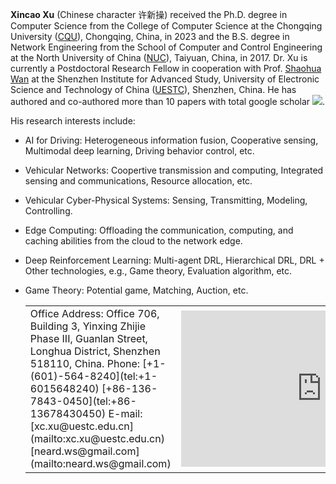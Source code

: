 **Xincao Xu** (Chinese character 许新操) received the Ph.D. degree in Computer Science from the College of Computer Science at the Chongqing University ([CQU](https://www.cqu.edu.cn)), Chongqing, China, in 2023 and the B.S. degree in Network Engineering from the School of Computer and Control Engineering at the North University of China ([NUC](https://www.nuc.edu.cn)), Taiyuan, China, in 2017. Dr. Xu is currently a Postdoctoral Research Fellow in cooperation with Prof. [Shaohua Wan](https://scholar.google.com/citations?user=IhjhNEEAAAAJ&hl=en) at the Shenzhen Institute for Advanced Study, University of Electronic Science and Technology of China ([UESTC](https://www.uestc.edu.cn)), Shenzhen, China. He has authored and co-authored more than 10 papers with total google scholar <a href='https://scholar.google.com/citations?user=DK5avZUAAAAJ'><img src="https://img.shields.io/endpoint?logo=Google%20Scholar&url=https%3A%2F%2Fcdn.jsdelivr.net%2Fgh%2FNeardws%2Fneardws.github.io@google-scholar-stats%2Fgs_data_shieldsio.json&labelColor=f6f6f6&color=9cf&style=flat&label=citations"></a>.     

His research interests include: 
- AI for Driving: Heterogeneous information fusion, Cooperative sensing, Multimodal deep learning, Driving behavior control, etc.
- Vehicular Networks: Coopertive transmission and computing, Integrated sensing and communications, Resource allocation, etc.
- Vehicular Cyber-Physical Systems: Sensing, Transmitting, Modeling, Controlling.
- Edge Computing: Offloading the communication, computing, and caching abilities from the cloud to the network edge.
- Deep Reinforcement Learning: Multi-agent DRL, Hierarchical DRL, DRL + Other technologies, e.g., Game theory, Evaluation algorithm, etc.
- Game Theory: Potential game, Matching, Auction, etc.

	<table style="margin-left: auto; margin-right: auto;">
		<tr>
			<td>
				Office Address:      
				Office 706, Building 3, Yinxing Zhijie Phase III, Guanlan Street, Longhua District, Shenzhen 518110, China.      
				Phone:      
				[+1-(601)-564-8240](tel:+1-6015648240)      
				[+86-136-7843-0450](tel:+86-13678430450)       
				E-mail:    
				[xc.xu@uestc.edu.cn](mailto:xc.xu@uestc.edu.cn)       
				[neard.ws@gmail.com](mailto:neard.ws@gmail.com)
			</td>
			<td>
				<iframe src="https://www.google.com/maps/embed?pb=!1m18!1m12!1m3!1d2027.5867153416798!2d114.04785408720457!3d22.72274607249823!2m3!1f0!2f0!3f0!3m2!1i1024!2i768!4f13.1!3m3!1m2!1s0x34038eb32c4355c1%3A0xd9850d5b145cf4f!2z6YqA5pif5pm655WM5LiJ5pyf!5e0!3m2!1szh-TW!2shk!4v1695397520415!5m2!1szh-TW!2shk" width="450" height="250" style="border:0;" allowfullscreen="" loading="lazy" referrerpolicy="no-referrer-when-downgrade"></iframe>
			</td>
		</tr>
	</table>
